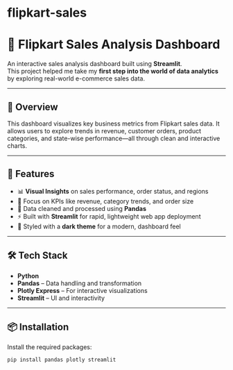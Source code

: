 # flipkart-sales
# 📱 Flipkart Sales Analysis Dashboard

An interactive sales analysis dashboard built using **Streamlit**.  
This project helped me take my **first step into the world of data analytics** by exploring real-world e-commerce sales data.

---

## 🧠 Overview

This dashboard visualizes key business metrics from Flipkart sales data. It allows users to explore trends in revenue, customer orders, product categories, and state-wise performance—all through clean and interactive charts.

---

## 🚀 Features

- 📊 **Visual Insights** on sales performance, order status, and regions
- 🎯 Focus on KPIs like revenue, category trends, and order size
- 🧼 Data cleaned and processed using **Pandas**
- ⚡ Built with **Streamlit** for rapid, lightweight web app deployment
- 🌙 Styled with a **dark theme** for a modern, dashboard feel

---

## 🛠 Tech Stack

- **Python**
- **Pandas** – Data handling and transformation
- **Plotly Express** – For interactive visualizations
- **Streamlit** – UI and interactivity

---

## 📦 Installation

Install the required packages:

```bash
pip install pandas plotly streamlit
